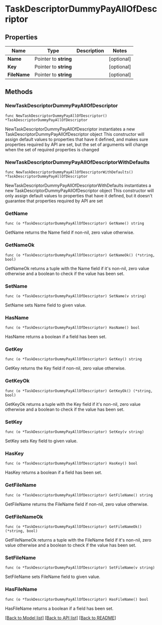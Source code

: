 # TaskDescriptorDummyPayAllOfDescriptor

## Properties

Name | Type | Description | Notes
------------ | ------------- | ------------- | -------------
**Name** | Pointer to **string** |  | [optional] 
**Key** | Pointer to **string** |  | [optional] 
**FileName** | Pointer to **string** |  | [optional] 

## Methods

### NewTaskDescriptorDummyPayAllOfDescriptor

`func NewTaskDescriptorDummyPayAllOfDescriptor() *TaskDescriptorDummyPayAllOfDescriptor`

NewTaskDescriptorDummyPayAllOfDescriptor instantiates a new TaskDescriptorDummyPayAllOfDescriptor object
This constructor will assign default values to properties that have it defined,
and makes sure properties required by API are set, but the set of arguments
will change when the set of required properties is changed

### NewTaskDescriptorDummyPayAllOfDescriptorWithDefaults

`func NewTaskDescriptorDummyPayAllOfDescriptorWithDefaults() *TaskDescriptorDummyPayAllOfDescriptor`

NewTaskDescriptorDummyPayAllOfDescriptorWithDefaults instantiates a new TaskDescriptorDummyPayAllOfDescriptor object
This constructor will only assign default values to properties that have it defined,
but it doesn't guarantee that properties required by API are set

### GetName

`func (o *TaskDescriptorDummyPayAllOfDescriptor) GetName() string`

GetName returns the Name field if non-nil, zero value otherwise.

### GetNameOk

`func (o *TaskDescriptorDummyPayAllOfDescriptor) GetNameOk() (*string, bool)`

GetNameOk returns a tuple with the Name field if it's non-nil, zero value otherwise
and a boolean to check if the value has been set.

### SetName

`func (o *TaskDescriptorDummyPayAllOfDescriptor) SetName(v string)`

SetName sets Name field to given value.

### HasName

`func (o *TaskDescriptorDummyPayAllOfDescriptor) HasName() bool`

HasName returns a boolean if a field has been set.

### GetKey

`func (o *TaskDescriptorDummyPayAllOfDescriptor) GetKey() string`

GetKey returns the Key field if non-nil, zero value otherwise.

### GetKeyOk

`func (o *TaskDescriptorDummyPayAllOfDescriptor) GetKeyOk() (*string, bool)`

GetKeyOk returns a tuple with the Key field if it's non-nil, zero value otherwise
and a boolean to check if the value has been set.

### SetKey

`func (o *TaskDescriptorDummyPayAllOfDescriptor) SetKey(v string)`

SetKey sets Key field to given value.

### HasKey

`func (o *TaskDescriptorDummyPayAllOfDescriptor) HasKey() bool`

HasKey returns a boolean if a field has been set.

### GetFileName

`func (o *TaskDescriptorDummyPayAllOfDescriptor) GetFileName() string`

GetFileName returns the FileName field if non-nil, zero value otherwise.

### GetFileNameOk

`func (o *TaskDescriptorDummyPayAllOfDescriptor) GetFileNameOk() (*string, bool)`

GetFileNameOk returns a tuple with the FileName field if it's non-nil, zero value otherwise
and a boolean to check if the value has been set.

### SetFileName

`func (o *TaskDescriptorDummyPayAllOfDescriptor) SetFileName(v string)`

SetFileName sets FileName field to given value.

### HasFileName

`func (o *TaskDescriptorDummyPayAllOfDescriptor) HasFileName() bool`

HasFileName returns a boolean if a field has been set.


[[Back to Model list]](../README.md#documentation-for-models) [[Back to API list]](../README.md#documentation-for-api-endpoints) [[Back to README]](../README.md)


